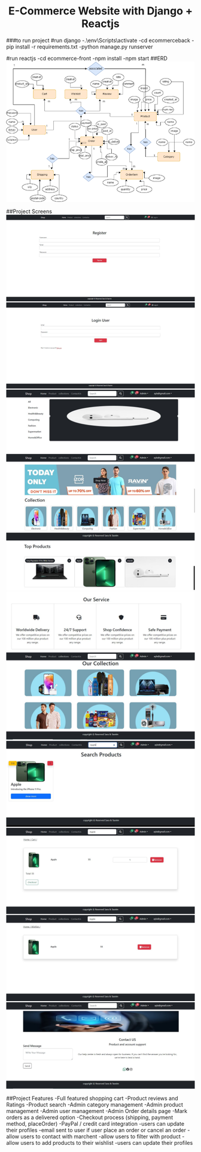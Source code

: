 <h1 align=center>E-Commerce Website with Django + Reactjs</h1>

###to run project
#run django 
-.\env\Scripts\activate
-cd ecommerceback
-pip install -r requirements.txt
-python manage.py runserver



#run reactjs
-cd ecommerce-front
-npm install
-npm start
##ERD 
 ![screns](./screns/erd.png)

 ##Project Screens
 ![screns](./screns/register.JPG)
 ![screns](./screns/login.JPG)
 ![screns](./screns/header.JPG)
 ![screns](./screns/shopCollection.JPG)
 ![screns](./screns/topProduct.JPG)
 ![screns](./screns/ourService.JPG)
 ![screns](./screns/collection.JPG)
 ![screns](./screns/search.JPG)
 ![screns](./screns/cart.JPG)
 ![screns](./screns/wishlist.JPG)
 ![screns](./screns/contact.JPG)




##Project Features
-Full featured shopping cart
-Product reviews and Ratings
-Product search
-Admin category management
-Admin product management
-Admin user management
-Admin Order details page
-Mark orders as a delivered option
-Checkout process (shipping, payment method, placeOrder)
-PayPal / credit card integration
-users can update their profiles
-email  sent to user if user place an order or cancel an order 
-allow users to  contact with marchent
-allow users to  filter with product
-allow users to add products to their wishlist 
-users can update their profiles

